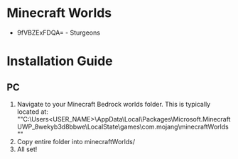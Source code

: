 # Minecraft Worlds
  * 9fVBZExFDQA= - Sturgeons

# Installation Guide
## PC
1. Navigate to your Minecraft Bedrock worlds folder. This is typically located at:
""C:\Users\<USER_NAME>\AppData\Local\Packages\Microsoft.MinecraftUWP_8wekyb3d8bbwe\LocalState\games\com.mojang\minecraftWorlds""
2. Copy entire folder into minecraftWorlds/
3. All set!
